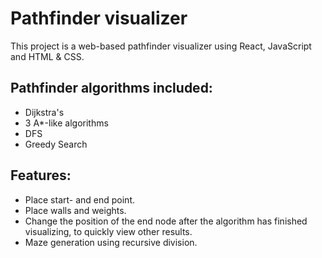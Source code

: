 # Pathfinder visualizer

This project is a web-based pathfinder visualizer using React, JavaScript and HTML & CSS.

## Pathfinder algorithms included:
- Dijkstra's
- 3 A*-like algorithms
- DFS
- Greedy Search

## Features:
- Place start- and end point.
- Place walls and weights.
- Change the position of the end node after the algorithm has finished visualizing, to quickly view other results. 
- Maze generation using recursive division.

